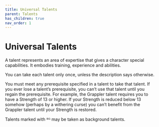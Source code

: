 ```yaml
---
title: Universal Talents
parent: Talents
has_children: true
nav_order: 1
---
```


# Universal Talents
A talent represents an area of expertise that gives a character special capabilities. It embodies training, experience and abilities.

You can take each talent only once, unless the description says otherwise.

You must meet any prerequisite specified in a talent to take that talent. If you ever lose a talent’s prerequisite, you can’t use that talent until you regain the prerequisite. For example, the Grappler talent requires you to have a Strength of 13 or higher. If your Strength is reduced below 13 somehow (perhaps by a withering curse) you can’t benefit from the Grappler talent until your Strength is restored.

Talents marked with ᴮᴳ may be taken as background talents.
